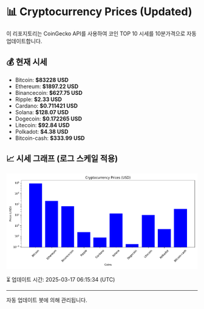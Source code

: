 
# 📊 Cryptocurrency Prices (Updated)

이 리포지토리는 CoinGecko API를 사용하여 코인 TOP 10 시세를 10분가격으로 자동 업데이트합니다.

## 💰 현재 시세
- Bitcoin: **$83228 USD**
- Ethereum: **$1897.22 USD**
- Binancecoin: **$627.75 USD**
- Ripple: **$2.33 USD**
- Cardano: **$0.711421 USD**
- Solana: **$128.07 USD**
- Dogecoin: **$0.172265 USD**
- Litecoin: **$92.84 USD**
- Polkadot: **$4.38 USD**
- Bitcoin-cash: **$333.99 USD**

## 📈 시세 그래프 (로그 스케일 적용)
![Crypto Prices](crypto_prices.png)

⏳ 업데이트 시간: 2025-03-17 06:15:34 (UTC)

---
자동 업데이트 봇에 의해 관리됩니다.

